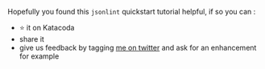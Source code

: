 Hopefully you found this `jsonlint` quickstart tutorial helpful, if so you can :

- ⭐ it on Katacoda
- share it
- give us feedback by tagging [me on twitter](https://twitter.com/rastadidi) and ask for an enhancement for example
